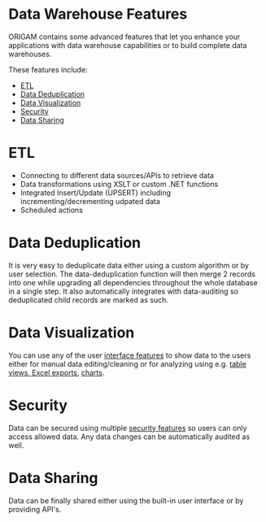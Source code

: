 # Data Warehouse Features

ORIGAM contains some advanced features that let you enhance your applications with data warehouse capabilities or to build complete data warehouses.

These features include:

-   [ETL](#DataWarehouseFeatures-ETL)
-   [Data Deduplication](#DataWarehouseFeatures-DataDeduplication)
-   [Data Visualization](#DataWarehouseFeatures-DataVisualization)
-   [Security](#DataWarehouseFeatures-Security)
-   [Data Sharing](#DataWarehouseFeatures-DataSharing)

# ETL

-   Connecting to different data sources/APIs to retrieve data
-   Data transformations using XSLT or custom .NET functions
-   Integrated Insert/Update (UPSERT) including incrementing/decrementing udpated data
-   Scheduled actions

# Data Deduplication

It is very easy to deduplicate data either using a custom algorithm or by user selection. The data-deduplication function will then merge 2 records into one while upgrading all dependencies throughout the whole database in a single step. It also automatically integrates with data-auditing so deduplicated child records are marked as such.

# Data Visualization

You can use any of the user [interface features](/t/User-Interface-Features) to show data to the users either for manual data editing/cleaning or for analyzing using e.g. [table views, Excel exports](/t/Table-View-Feature), [charts](/t/Chart-View-Feature).

# Security

Data can be secured using multiple [security features](/t/Security-Features) so users can only access allowed data. Any data changes can be automatically audited as well.

# Data Sharing

Data can be finally shared either using the built-in user interface or by providing API's.
